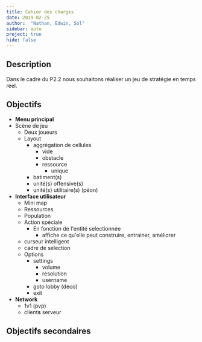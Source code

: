 ```yaml
---
title: Cahier des charges
date: 2019-02-25
author:  "Nathan, Edwin, Sol"
sidebar: auto
project: true
hide: false
---
```


## Description
Dans le cadre du P2.2 nous souhaitons réaliser un jeu de stratégie en temps réel. 


## Objectifs

* **Menu principal**
* Scène de jeu
  * Deux joueurs
  * Layout
    * aggrégation de cellules
      * vide
      * obstacle
      * ressource
        * unique
    * batiment(s)
    * unité(s) offensive(s)
    * unité(s) utilitaire(s) (péon)
* **Interface utilisateur**
  * Mini map
  * Ressources
  * Population
  * Action spéciale
    * En fonction de l'entité selectionnée
      * affiche ce qu'elle peut construire, entrainer, améliorer
  * curseur intelligent
  * cadre de selection
  * Options
    * settings
      * volume
      * resolution
      * username
    * goto lobby (deco)
    * exit
* **Network**
  * 1v1 (pvp)
  * client**s** <Fa fa="arrow-right"/> serveur


## Objectifs secondaires

